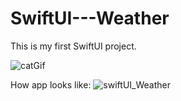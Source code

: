 # SwiftUI---Weather

This is my first SwiftUI project.

![catGif](https://user-images.githubusercontent.com/31929901/108435975-3c08e500-7253-11eb-83a7-9e6b56b4fffe.gif)

How app looks like: 
![swiftUI_Weather](https://user-images.githubusercontent.com/31929901/108478933-c83ffa00-729d-11eb-8fa0-3e7174468540.gif)
